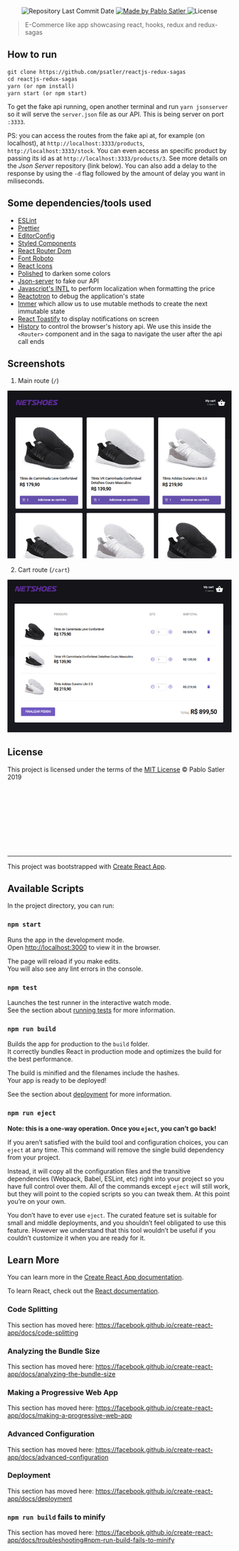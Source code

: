 <p align="center">
  <img alt="Repository Last Commit Date" src="https://img.shields.io/github/last-commit/psatler/reactjs-redux-sagas?color=blue">

  <a href="https://www.linkedin.com/in/pablosatler/">
    <img alt="Made by Pablo Satler" src="https://img.shields.io/badge/made%20by-Pablo%20Satler-blue">
  </a>

  <img alt="License" src="https://img.shields.io/github/license/psatler/reactjs-redux-sagas?color=blue">

</p>

> E-Commerce like app showcasing react, hooks, redux and redux-sagas

## How to run

```
git clone https://github.com/psatler/reactjs-redux-sagas
cd reactjs-redux-sagas
yarn (or npm install)
yarn start (or npm start)
```

To get the fake api running, open another terminal and run `yarn jsonserver` so it will serve the `server.json` file as our API. This is being server on port `:3333`.

PS: you can access the routes from the fake api at, for example (on localhost), at `http://localhost:3333/products`, `http://localhost:3333/stock`. You can even access an specific product by passing its id as at `http://localhost:3333/products/3`. See more details on the _Json Server_ repository (link below). You can also add a delay to the response by using the `-d` flag followed by the amount of delay you want in miliseconds.

## Some dependencies/tools used

-   [ESLint](https://github.com/eslint/eslint)
-   [Prettier](https://github.com/prettier/prettier)
-   [EditorConfig](https://github.com/editorconfig/editorconfig)
-   [Styled Components](https://github.com/styled-components/styled-components)
-   [React Router Dom](https://reacttraining.com/react-router/web/guides/quick-start)
-   [Font Roboto](https://fonts.google.com/specimen/Roboto?selection.family=Roboto)
-   [React Icons](https://react-icons.netlify.com/#/)
-   [Polished](https://polished.js.org/) to darken some colors
-   [Json-server](https://github.com/typicode/json-server) to fake our API
-   [Javascript's INTL](https://developer.mozilla.org/en-US/docs/Web/JavaScript/Reference/Global_Objects/Intl) to perform localization when formatting the price
-   [Reactotron](https://github.com/infinitered/reactotron) to debug the application's state
-   [Immer](https://github.com/immerjs/immer) which allow us to use mutable methods to create the next immutable state
-   [React Toastify](https://github.com/fkhadra/react-toastify) to display notifications on screen
-   [History](https://www.npmjs.com/package/history) to control the browser's history api. We use this inside the `<Router>` component and in the saga to navigate the user after the api call ends

## Screenshots

1. Main route (`/`)

<p align="center">
  <!-- <img width="460" height="300" src="./screenshots/main-page.png"> -->
  <img src="./screenshots/shopping-cart-1.png">
</p>

2. Cart route (`/cart`)

<p align="center">
  <!-- <img width="460" height="300" src="./screenshots/main-page.png"> -->
  <img src="./screenshots/shopping-cart-2.png">
</p>

## License

This project is licensed under the terms of the [MIT License](https://opensource.org/licenses/MIT) © Pablo Satler 2019

&emsp;

&emsp;

&emsp;

&emsp;

&emsp;

---

This project was bootstrapped with [Create React App](https://github.com/facebook/create-react-app).

## Available Scripts

In the project directory, you can run:

### `npm start`

Runs the app in the development mode.<br>
Open [http://localhost:3000](http://localhost:3000) to view it in the browser.

The page will reload if you make edits.<br>
You will also see any lint errors in the console.

### `npm test`

Launches the test runner in the interactive watch mode.<br>
See the section about [running tests](https://facebook.github.io/create-react-app/docs/running-tests) for more information.

### `npm run build`

Builds the app for production to the `build` folder.<br>
It correctly bundles React in production mode and optimizes the build for the best performance.

The build is minified and the filenames include the hashes.<br>
Your app is ready to be deployed!

See the section about [deployment](https://facebook.github.io/create-react-app/docs/deployment) for more information.

### `npm run eject`

**Note: this is a one-way operation. Once you `eject`, you can’t go back!**

If you aren’t satisfied with the build tool and configuration choices, you can `eject` at any time. This command will remove the single build dependency from your project.

Instead, it will copy all the configuration files and the transitive dependencies (Webpack, Babel, ESLint, etc) right into your project so you have full control over them. All of the commands except `eject` will still work, but they will point to the copied scripts so you can tweak them. At this point you’re on your own.

You don’t have to ever use `eject`. The curated feature set is suitable for small and middle deployments, and you shouldn’t feel obligated to use this feature. However we understand that this tool wouldn’t be useful if you couldn’t customize it when you are ready for it.

## Learn More

You can learn more in the [Create React App documentation](https://facebook.github.io/create-react-app/docs/getting-started).

To learn React, check out the [React documentation](https://reactjs.org/).

### Code Splitting

This section has moved here: https://facebook.github.io/create-react-app/docs/code-splitting

### Analyzing the Bundle Size

This section has moved here: https://facebook.github.io/create-react-app/docs/analyzing-the-bundle-size

### Making a Progressive Web App

This section has moved here: https://facebook.github.io/create-react-app/docs/making-a-progressive-web-app

### Advanced Configuration

This section has moved here: https://facebook.github.io/create-react-app/docs/advanced-configuration

### Deployment

This section has moved here: https://facebook.github.io/create-react-app/docs/deployment

### `npm run build` fails to minify

This section has moved here: https://facebook.github.io/create-react-app/docs/troubleshooting#npm-run-build-fails-to-minify
